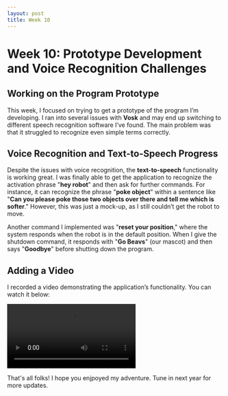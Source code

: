 ```yaml
---
layout: post
title: Week 10
---
```


# Week 10: Prototype Development and Voice Recognition Challenges

## Working on the Program Prototype

This week, I focused on trying to get a prototype of the program I’m developing. I ran into several issues with **Vosk** and may end up switching to different speech recognition software I’ve found. The main problem was that it struggled to recognize even simple terms correctly.

## Voice Recognition and Text-to-Speech Progress

Despite the issues with voice recognition, the **text-to-speech** functionality is working great. I was finally able to get the application to recognize the activation phrase "**hey robot**" and then ask for further commands. For instance, it can recognize the phrase "**poke object**" within a sentence like "**Can you please poke those two objects over there and tell me which is softer**." However, this was just a mock-up, as I still couldn’t get the robot to move.

Another command I implemented was "**reset your position**," where the system responds when the robot is in the default position. When I give the shutdown command, it responds with "**Go Beavs**" (our mascot) and then says "**Goodbye**" before shutting down the program.

## Adding a Video

I recorded a video demonstrating the application’s functionality. You can watch it below:

<video controls>
  <source src="/files/my_video.mp4" type="video/mp4">
  Your browser does not support the video tag.
</video>

That's all folks! I hope you enjpoyed my adventure. Tune in next year for more updates.
